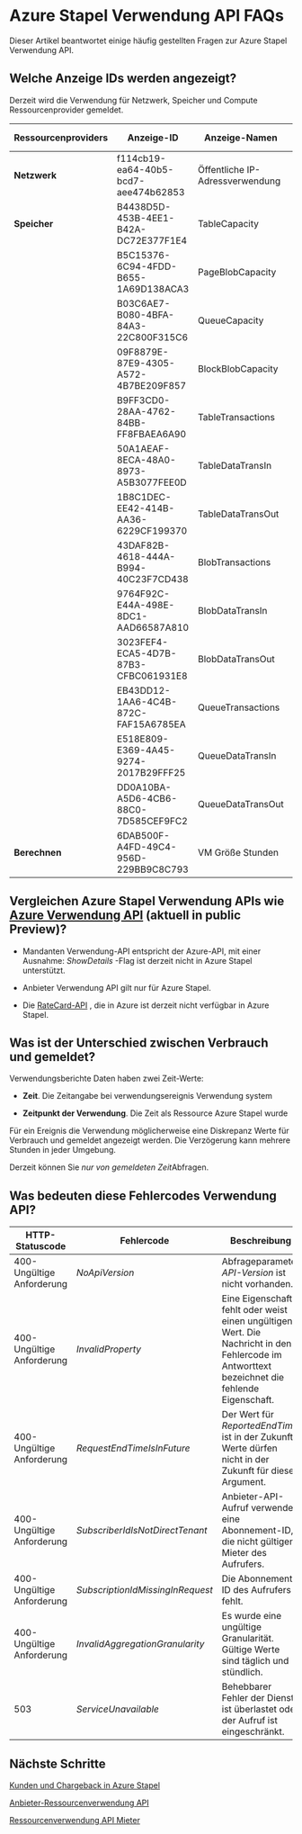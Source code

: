 <properties
    pageTitle="Fragen zum Verbrauch | Microsoft Azure"
    description="Liste der Azure-Stapel Meter, Vergleich zu Azure Verwendung API, Nutzung und gemeldete Zeit Fehlercodes."
    services="azure-stack"
    documentationCenter=""
    authors="AlfredoPizzirani"
    manager="byronr"
    editor=""/>

<tags
    ms.service="azure-stack"
    ms.workload="na"
    ms.tgt_pltfrm="na"
    ms.devlang="na"
    ms.topic="article"
    ms.date="10/18/2016"
    ms.author="alfredop"/>

# <a name="azure-stack-usage-api-faqs"></a>Azure Stapel Verwendung API FAQs
Dieser Artikel beantwortet einige häufig gestellten Fragen zur Azure Stapel Verwendung API.

## <a name="what-meter-ids-can-i-see"></a>Welche Anzeige IDs werden angezeigt?

Derzeit wird die Verwendung für Netzwerk, Speicher und Compute Ressourcenprovider gemeldet.

| **Ressourcenproviders** | **Anzeige-ID** |**Anzeige-Namen** | **Einheit** | **Zusätzliche Informationen** |
| --------------------------- | --------------------------------------- | -------------------------- | ---------------------------- | ----------------------------------------- |
| **Netzwerk** | f114cb19-ea64-40b5-bcd7-aee474b62853 | Öffentliche IP-Adressverwendung | IP-Adresse |                    
| **Speicher**  | B4438D5D-453B-4EE1-B42A-DC72E377F1E4 | TableCapacity | GB\*Stunden | Tabellen belegten Gesamtkapazität |
|              | B5C15376-6C94-4FDD-B655-1A69D138ACA3 | PageBlobCapacity | GB\*Stunden | Seitenblobs belegten Gesamtkapazität |
|              | B03C6AE7-B080-4BFA-84A3-22C800F315C6 | QueueCapacity  | GB\*Stunden  | Warteschlange belegten Gesamtkapazität |
| | 09F8879E-87E9-4305-A572-4B7BE209F857 | BlockBlobCapacity | GB\*Stunden  | Block-Blobs belegten Gesamtkapazität |
| | B9FF3CD0-28AA-4762-84BB-FF8FBAEA6A90 | TableTransactions  | Anzahl in 10.000 s   | Tabelle Serviceanfragen (in 10.000 s) |
| | 50A1AEAF-8ECA-48A0-8973-A5B3077FEE0D | TableDataTransIn | Eingehende Daten in GB | Tabelle-Dienst Daten Eindringen in GB |
| | 1B8C1DEC-EE42-414B-AA36-6229CF199370 | TableDataTransOut | Outgress GB | Tabelle-Dienst Daten Ausgang in GB |
| | 43DAF82B-4618-444A-B994-40C23F7CD438 | BlobTransactions | Anzahl von Anfragen in 10.000 s | BLOB-Serviceanfragen (in 10.000 s) |
| | 9764F92C-E44A-498E-8DC1-AAD66587A810   | BlobDataTransIn    | Eingehende Daten in GB          | BLOB-Dienst Daten Eindringen in GB 
| | 3023FEF4-ECA5-4D7B-87B3-CFBC061931E8   | BlobDataTransOut   | Outgress GB              | BLOB-Dienst Daten Ausgang in GB 
| | EB43DD12-1AA6-4C4B-872C-FAF15A6785EA   | QueueTransactions  | Anzahl von Anfragen in 10.000 s   | Warteschlange für Service-Requests (im 10.000 s) 
| | E518E809-E369-4A45-9274-2017B29FFF25   | QueueDataTransIn          | Eingehende Daten in GB         | Warteschlange Dienst Daten Eindringen in GB 
| | DD0A10BA-A5D6-4CB6-88C0-7D585CEF9FC2   | QueueDataTransOut         | Outgress GB  | Warteschlange Dienst Daten Ausgang in GB 
| **Berechnen** | 6DAB500F-A4FD-49C4-956D-229BB9C8C793 | VM Größe Stunden | Größe des virtuellen Computers |



## <a name="how-do-the-azure-stack-usage-apis-compare-to-the-azure-usage-apihttpsmsdnmicrosoftcomlibraryazure1ea5b323-54bb-423d-916f-190de96c6a3c-currently-in-public-preview"></a>Vergleichen Azure Stapel Verwendung APIs wie [Azure Verwendung API](https://msdn.microsoft.com/library/azure/1ea5b323-54bb-423d-916f-190de96c6a3c) (aktuell in public Preview)?

-   Mandanten Verwendung-API entspricht der Azure-API, mit einer Ausnahme: *ShowDetails* -Flag ist derzeit nicht in Azure Stapel unterstützt.

-   Anbieter Verwendung API gilt nur für Azure Stapel.

-   Die [RateCard-API](https://msdn.microsoft.com/en-us/library/azure/mt219004.aspx) , die in Azure ist derzeit nicht verfügbar in Azure Stapel.

## <a name="what-is-the-difference-between-usage-time-and-reported-time"></a>Was ist der Unterschied zwischen Verbrauch und gemeldet?

Verwendungsberichte Daten haben zwei Zeit-Werte:

-   **Zeit**. Die Zeitangabe bei verwendungsereignis Verwendung system

-   **Zeitpunkt der Verwendung**. Die Zeit als Ressource Azure Stapel wurde

Für ein Ereignis die Verwendung möglicherweise eine Diskrepanz Werte für Verbrauch und gemeldet angezeigt werden. Die Verzögerung kann mehrere Stunden in jeder Umgebung.

Derzeit können Sie *nur von gemeldeten Zeit*Abfragen.

## <a name="what-do-these-usage-api-error-codes-mean"></a>Was bedeuten diese Fehlercodes Verwendung API?

| **HTTP-Statuscode** | **Fehlercode** | **Beschreibung** |
| ---------------------- | ------------------------------------------------------------------ | ------------------------------------------------------------------------------------------------------------------------------------ |
| 400-Ungültige Anforderung        | *NoApiVersion*     | Abfrageparameter *API-Version* ist nicht vorhanden.
| 400-Ungültige Anforderung        | *InvalidProperty*  | Eine Eigenschaft fehlt oder weist einen ungültigen Wert. Die Nachricht in den Fehlercode im Antworttext bezeichnet die fehlende Eigenschaft.
| 400-Ungültige Anforderung        | *RequestEndTimeIsInFuture*  | Der Wert für *ReportedEndTime* ist in der Zukunft. Werte dürfen nicht in der Zukunft für dieses Argument.
| 400-Ungültige Anforderung        | *SubscriberIdIsNotDirectTenant*    | Anbieter-API-Aufruf verwendet eine Abonnement-ID, die nicht gültigen Mieter des Aufrufers.
| 400-Ungültige Anforderung        | *SubscriptionIdMissingInRequest*   | Die Abonnement-ID des Aufrufers fehlt.
| 400-Ungültige Anforderung        | *InvalidAggregationGranularity*   | Es wurde eine ungültige Granularität. Gültige Werte sind täglich und stündlich.
| 503                    | *ServiceUnavailable*   | Behebbarer Fehler der Dienst ist überlastet oder der Aufruf ist eingeschränkt. |

## <a name="next-steps"></a>Nächste Schritte
[Kunden und Chargeback in Azure Stapel](azure-stack-billing-and-chargeback.md)

[Anbieter-Ressourcenverwendung API](azure-stack-provider-resource-api.md)

[Ressourcenverwendung API Mieter](azure-stack-tenant-resource-usage-api.md)
